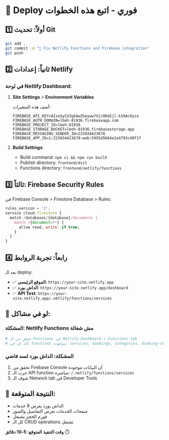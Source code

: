 # 🚀 Deploy فوري - اتبع هذه الخطوات

## 1️⃣ **أولاً: تحديث Git**
```bash
git add .
git commit -m "🔧 Fix Netlify Functions and Firebase integration"
git push
```

## 2️⃣ **ثانياً: إعدادات Netlify**

### في لوحة Netlify Dashboard:

1. **Site Settings** > **Environment Variables**
   
   أضف هذه المتغيرات:
   ```
   FIREBASE_API_KEY=AIzaSyCU3gkAwZGeyww7XjcODeEjl-kS9AcOyio
   FIREBASE_AUTH_DOMAIN=lbeh-81936.firebaseapp.com
   FIREBASE_PROJECT_ID=lbeh-81936
   FIREBASE_STORAGE_BUCKET=lbeh-81936.firebasestorage.app
   FIREBASE_MESSAGING_SENDER_ID=225834423678
   FIREBASE_APP_ID=1:225834423678:web:5955d5664e2a4793c40f2f
   ```

2. **Build Settings**:
   - Build command: `npm ci && npm run build`
   - Publish directory: `frontend/dist`
   - Functions directory: `frontend/netlify/functions`

## 3️⃣ **ثالثاً: Firebase Security Rules**

في Firebase Console > Firestore Database > Rules:
```javascript
rules_version = '2';
service cloud.firestore {
  match /databases/{database}/documents {
    match /{document=**} {
      allow read, write: if true;
    }
  }
}
```

## 4️⃣ **رابعاً: تجربة الروابط**

بعد الـ deploy:
- ✅ **الموقع الرئيسي**: `https://your-site.netlify.app`
- ✅ **الداش بورد**: `https://your-site.netlify.app/dashboard`
- ✅ **API Test**: `https://your-site.netlify.app/.netlify/functions/services`

## 🐛 **لو في مشاكل:**

### المشكلة: Netlify Functions مش شغالة
```bash
# تحقق من الـ Functions في Netlify Dashboard > Functions tab
# تأكد إن في functions موجودة: services, bookings, categories, booking-stats
```

### المشكلة: الداش بورد لسه فاضي
1. تحقق من Firebase Console أن البيانات موجودة
2. جرب الـ API function مباشرة: `/.netlify/functions/services`
3. شوف الـ Network tab في Developer Tools

## 🎉 **النتيجة المتوقعة:**
- الداش بورد يعرض 8 خدمات
- صفحات الخدمات تعرض التفاصيل والصور
- فورم الحجز يشتغل
- كل الـ CRUD operations تشتغل

**وقت التنفيذ المتوقع: 5-10 دقائق** ⏱️ 